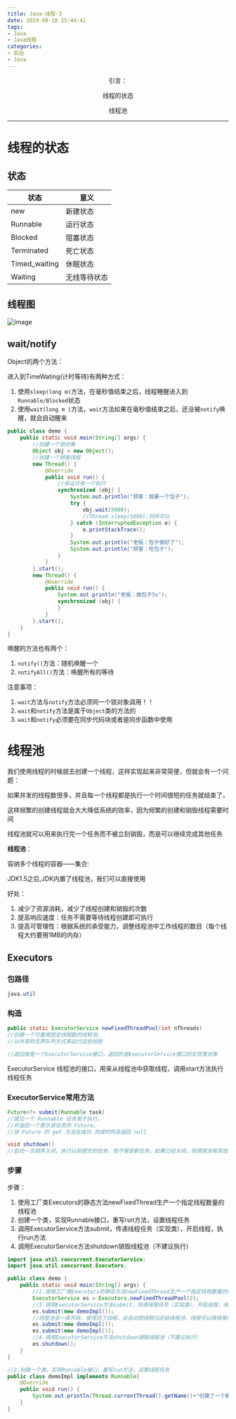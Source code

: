 ```yaml
---
title: Java-线程-3
date: 2019-08-18 15:44:41
tags: 
- Java
- Java线程
categories: 
- 后台
- Java
---
```

<center>
引言：

线程的状态

线程池
</center>

<!--more-->

---


# 线程的状态

## 状态
状态| 意义
---|---
new |新建状态 
Runnable | 运行状态	
Blocked | 阻塞状态
Terminated | 死亡状态
Timed_waiting|休眠状态
Waiting | 无线等待状态

## 线程图

![image](https://img-blog.csdn.net/20180502203945924?watermark/2/text/aHR0cHM6Ly9ibG9nLmNzZG4ubmV0L3FxXzMwNjA0OTg5/font/5a6L5L2T/fontsize/400/fill/I0JBQkFCMA==/dissolve/70)


## wait/notify
Object的两个方法：

进入到TimeWating(计时等待)有两种方式：
1. 使用`sleep(long m)`方法，在毫秒值结束之后，线程睡醒进入到`Runnable/Blocked`状态
2. 使用`wait(long m )`方法，`wait`方法如果在毫秒值结束之后，还没被`notify`唤醒，就会自动醒来
```java
public class demo {
    public static void main(String[] args) {
        //创建一个锁对象
        Object obj = new Object();
        //创建一个顾客线程
        new Thread() {
            @Override
            public void run() {
                //保证只有一个执行
                synchronized (obj) {
                    System.out.println("顾客：我要一个包子");
                    try {
                        obj.wait(5000);
                        //Thread.sleep(5000);同样可以
                    } catch (InterruptedException e) {
                        e.printStackTrace();
                    }
                    System.out.println("老板：包子做好了");
                    System.out.println("顾客：吃包子");
                }
            }
        }.start();
        new Thread() {
            @Override
            public void run() {
                System.out.println("老板：做包子5s");
                synchronized (obj) {
                }
            }
        }.start();
    }
}
```
唤醒的方法也有两个：
1. `notify()`方法：随机唤醒一个
2. `notifyAll()`方法：唤醒所有的等待

注意事项：
1. `wait`方法与`notify`方法必须同一个锁对象调用！！
2. `wait`和`notify`方法是属于`Object`类的方法的
3. `wait`和`notify`必须要在同步代码块或者是同步函数中使用

# 线程池
我们使用线程的时候就去创建一个线程，这样实现起来非常简便，但就会有一个问题：

如果并发的线程数很多，并且每一个线程都是执行一个时间很短的任务就结束了，

这样频繁的创建线程就会大大降低系统的效率，因为频繁的创建和销毁线程需要时间

线程池就可以用来执行完一个任务而不被立刻销毁，而是可以继续完成其他任务

**线程池**：

容纳多个线程的容器——集合:

JDK1.5之后,JDK内置了线程池，我们可以直接使用

好处：
1. 减少了资源消耗，减少了线程创建和销毁的次数
2. 提高响应速度：任务不需要等待线程创建即可执行
3. 提高可管理性：根据系统的承受能力，调整线程池中工作线程的数目（每个线程大约要用1MB的内存）

## Executors
### 包路径
```java
java.util
```
### 构造
```java
public static ExecutorService newFixedThreadPool(int nThreads)
//创建一个可重用固定线程数的线程池，
//以共享的无界队列方式来运行这些线程

//返回值是一个ExecutorService接口，返回的是ExecutorService接口的实现类对象
```
ExecutorService
线程池的接口，用来从线程池中获取线程，调用start方法执行线程任务

### ExecutorService常用方法
```java
Future<?> submit(Runnable task)
//提交一个 Runnable 任务用于执行，
//并返回一个表示该任务的 Future。
//该 Future 的 get 方法在成功 完成时将会返回 null

void shutdown()
//启动一次顺序关闭，执行以前提交的任务，但不接受新任务。如果已经关闭，则调用没有其他作用。
```
### 步骤

步骤：
1. 使用工厂类Executors的静态方法newFixedThread生产一个指定线程数量的线程池
2. 创建一个类，实现Runnable接口，重写run方法，设置线程任务
3. 调用ExecutorService方法submit，传递线程任务（实现类），开启线程，执行run方法
4. 调用ExecutorService方法shutdown销毁线程池（不建议执行）

```java
import java.util.concurrent.ExecutorService;
import java.util.concurrent.Executors;

public class demo {
    public static void main(String[] args) {
        //1.使用工厂类Executors的静态方法newFixedThread生产一个指定线程数量的线程池
        ExecutorService es = Executors.newFixedThreadPool(2);
        //3.调用ExecutorService方法submit，传递线程任务（实现类），开启线程，执行run方法
        es.submit(new demoImpl());
        //线程池会一直开启，使用完了线程，会自动把线程归还给线程池，线程可以继续使用
        es.submit(new demoImpl());
        es.submit(new demoImpl());
        //4.调用ExecutorService方法shutdown销毁线程池（不建议执行）
        es.shutdown();
    }
}
```
```java
//2.创建一个类，实现Runnable接口，重写run方法，设置线程任务
public class demoImpl implements Runnable{
    @Override
    public void run() {
        System.out.println(Thread.currentThread().getName()+"创建了一个新的线程执行");
    }
}
```

